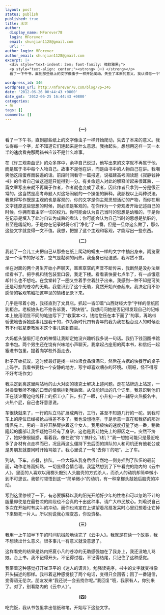 ```yaml
---
layout: post
status: publish
published: true
title: 水世
author:
  display_name: MForever78
  login: MForever
  email: shunjian1128@gmail.com
  url: ''
author_login: MForever
author_email: shunjian1128@gmail.com
excerpt: |+
  <div style="text-indent: 2em; font-family: 微软雅黑;">
  <p style="text-align: center;"><strong>（一）</strong></p>
  看了一下午书，直到那些纸上的文字像虫子一样开始爬动，失去了本来的意义。我认得每一个字，却不知道它们连起来是什么意思。我抬起头，想想用这样一天一本半的速度看完那两箱书应该不是什么难事。

wordpress_id: 346
wordpress_url: http://mforever78.com/blog/?p=346
date: '2012-06-26 00:44:43 +0800'
date_gmt: '2012-06-25 16:44:43 +0800'
categories:
- 杂
tags: []
comments: []
---
```


<p style="text-align: center;"><strong>（一）</strong></p>
<p>看了一下午书，直到那些纸上的文字像虫子一样开始爬动，失去了本来的意义。我认得每一个字，却不知道它们连起来是什么意思。我抬起头，想想用这样一天一本半的速度看完那两箱书应该不是什么难事。</p>
<p><a id="more"></a><a id="more-346"></a></p>
<p>在《许三观卖血记》的众多序中，余华自己说过，他写出来的文字就不再属于他，而是属于书中每个人物自己。故事不是他在讲，而是由书中的人物自己在讲。我嘲笑他这段蛋疼而装逼的话。前段时间看守一篇报道，说福建高考阅读题《寂静钱钟书》的作者自己做这道题只能得到一分。有关命题人对此的解释听起来很耳熟，一篇文章写出来就不再属于作者，作者就也变成了读者，因此作者只拿到一分是很正常的。这当然是高考命题人对这场闹剧的一个操蛋的解释。我鄙视以上两种说法。我觉得写作既是主观的也是客观的。你的文字是你主观思想活动的产物，而你在用文字还原这些思想的时候，则必须是客观的。在你作为一个旁观者开始记述自己的时候，你拥有着主宰一切的权力。你可能会认为自己当时的思想是幼稚的，于是你在记录是填入了此时自认为成熟的看法；你可能会认为自己当时的思想是肮脏的，甚至是龌龊的，于是你在记录时将它们“净化”了一番。但是一旦你这么做了，那么这些文字就变得一文不值。我想，把握了这个主观和客观，才能写出一些东西。</p>
<p style="text-align: center;"><strong>（二）</strong></p>
<p>我花了一会儿工夫把自己从那些在纸上爬动的蠕虫一样的文字中抽出身来。阅览室是一个读书的好地方，空气是黏稠的闷热，我全身已经湿透，我浑然不觉。</p>
<p>坐在对面的两个男生开始小声聊天，窸窸窣窣的声音不断传来，我断然是没办法继续看书了。把手机和钱包装里口袋，我走下楼。看看表快要七点半了，有一点饿意却什么也不想吃。在食堂转了一圈又空着手空着肚子出来。我感到一种不知是可笑还是可悲的苍凉的无助。我意识到了这个无助，竟然开始兴奋起来。我决定用不带感情的客观笔触把这罕见的情绪记录下来。</p>
<p>几乎是带着小跑，我径直到了文具店。抓起一沓印着“山西财经大学”字样的信纸回到柜台。老板娘头也不抬告诉我，“两块钱”。我想问问她是否记得发现自己的记帐本上被用明显不同的笔迹写下了“教案本×2，钱给您压在本下面了”的事，再略带骄傲地告诉她这事儿是我干的，作为新时代四有青年的我为我在柜台没人的时候没有不付钱拿走教案本这个事儿感到自豪。</p>
<p>大妈低头皱眉打毛衣的神情让我断定她没兴趣听我多说一句话。我扔下钱回图书馆拿书包。两个男生还在饶有兴味地小声聊天，我拿起占座用的两本书，和信纸一起塞进书包里，提着向学校外面走去。</p>
<p>肚子开始抗议。这时候最好是找一些垃圾食品填满它，然后在占据的快餐厅的桌子上码字。我看书要找一个安静的地方，写字却喜欢嘈杂的环境。（啊呀，怪不得写不好考场作文）</p>
<p>我决定到离这里两站地的山大对面的德克士解决上述问题。走在站牌边上站定，一对操着我听不懂的口音的情侣排到我后面。从仅能辨出的几个词里，我意识到他们正在谈论旁边电线杆上的招工小广告。扫了一眼，小升初一对一辅导火热报名中。火热个屁，自己也好意思说。</p>
<p>车很快就来了，一行的队立马扩展成两行，三行，甚至不知道几行的一砣。到我时车上的座位已经被抢占得差不多了。我也没想抢座，于是示意一直在和我挤的那对情侣先上。男的一直抻开胳臂护着这个女人。我用极快的速度打量了她一番，稍微隆起的腹部让我怀疑她已经有了身孕，这也是我让她先上的原因之一。突然不挤了，她好像很疑惑，看着我，像在说“你丫搞什么飞机？”我一想她可能只是最近吃多了身材有点走样而已，况且再这么僵持下去后面的排队的人和司机还有他老公或是男朋友就要同时开始骂娘了。我心里说了一句“去你丫的吧”。上了车。</p>
<p>到站，下车，点餐，排队。一位大妈从我身后很自然地一侧身插到了队伍的最前面，动作老练而娴熟，一切显得合情合理。我猛然想到了下午看完的路内的《云中人》。里面的人喜欢以用榔头敲别人头脑壳的方式杀人，而杀人的动机却简单微小到不可思议。我顿时领悟到这一“简单微小”的动机，有一种拿榔头敲她后脑壳的冲动。</p>
<p>写到这里停顿了一下，有必要解释以我的阳光开朗好少年的性格和可以忽略不计的胆量即使是在最苍凉的阶段也不会真的干出这种事，请广大市民放心。刘瑜说自己多次在开始时有尖叫的冲动，而你也肯定在上课望着吊扇发呆时心里幻想着让它掉下来砸死一片人。所以别说我心理变态，你没资格。</p>
<p style="text-align: center;"><strong>（三）</strong></p>
<p>我用一上午加半下午的时间机械般地读完了《云中人》。我就是在读一个故事，我不想读出什么意义。很多事儿一有意义就没意思了。</p>
<p>这样看完的结果是路内把夏小凡的苍凉的无助感强加在了我身上，我还没地儿骂娘。合上书，我不记得开头，不记得过程，不记得结尾，只记住了这种感觉。</p>
<p>我带着这种感觉打开崔卫平的《迷人的谎言》，勉强读完序，书中的文字就变得像开头描述的那样。我带着这种感觉接了两个电话，变得只会回答；回了一番短信，变得语无伦次。朋友发来“我还说一会去找你呢。”我回复“哦，我家有人，你别来了。对了，别看路内的《云中人》”。</p>
<p style="text-align: center;"><strong>（四）</strong></p>
<p>吃完饭，我从书包里拿出信纸和笔，开始写下这些文字。</p>

